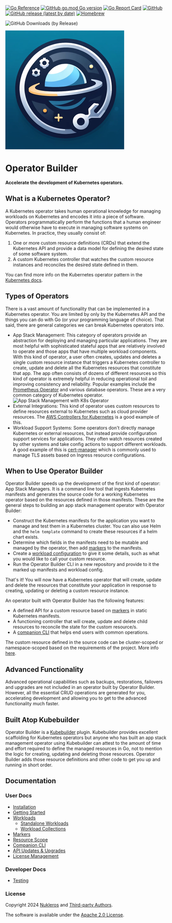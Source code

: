 [![Go Reference](https://pkg.go.dev/badge/github.com/nukleros/operator-builder.svg)](https://pkg.go.dev/github.com/nukleros/operator-builder)
[![GitHub go.mod Go version](https://img.shields.io/github/go-mod/go-version/nukleros/operator-builder)](https://golang.org/)
[![Go Report Card](https://goreportcard.com/badge/github.com/nukleros/operator-builder)](https://goreportcard.com/report/github.com/nukleros/operator-builder)
[![GitHub](https://img.shields.io/github/license/nukleros/operator-builder)](https://github.com/nukleros/operator-builder/blob/main/LICENSE)[![GitHub release (latest by date)](https://img.shields.io/github/v/release/nukleros/operator-builder)](https://github.com/nukleros/operator-builder/releases)
[![Homebrew](https://img.shields.io/badge/dynamic/json.svg?url=https://raw.githubusercontent.com/nukleros/homebrew-tap/master/Info/operator-builder.json&query=$.versions.stable&label=homebrew)](https://github.com/nukleros/operator-builder/releases)
<!---[![Get it from the Snap Store](https://badgen.net/snapcraft/v/operator-builder)](https://snapcraft.io/operator-builder)-->
![GitHub Downloads (by Release)](https://img.shields.io/github/downloads/nukleros/operator-builder/total.svg)

<img src="docs/images/operator-builder-logo.png" alt="Operator Builder Logo" style="width:370px;"/>

# Operator Builder

**Accelerate the development of Kubernetes operators.**

## What is a Kubernetes Operator?

A Kubernetes operator takes human operational knowledge for managing workloads
on Kubernetes and encodes it into a piece of software.  Operators programmatically
perform the functions that a human engineer would otherwise have to execute in
managing software systems on Kubernetes.  In practice, they usually consist of:

1. One or more custom resource definitions (CRDs) that extend the Kubernetes API
   and provide a data model for defining the desired state of some software
   system.
1. A custom Kubernetes controller that watches the custom resource instances and
   reconciles the desired state defined in them.

You can find more info on the Kubernetes operator pattern in the [Kubernetes
docs](https://kubernetes.io/docs/concepts/extend-kubernetes/operator/).

## Types of Operators

There is a vast amount of functionality that can be implemented in a Kubernetes
operator.  You are limited by only by the Kubernetes API and the things you can
do with Go (or your programming language of choice).  That said, there are
general categories we can break Kubernetes operators into.

* App Stack Management:  This category of operators provide an abstraction for
  deploying and managing particular applications.  They are most helpful with
  sophisticated stateful apps that are relatively involved to operate and those
  apps that have multiple workload components.  With this kind of operator, a
  user often creates, updates and deletes a single custom resource instance that
  triggers a Kubernetes controller to create, update and delete all the
  Kubernetes resources that constitute that app.  The app often consists of
  dozens of different resources so this kind of operator is extremely helpful
  in reducing operational toil and improving consistency and reliability.
  Popular examples include the [Prometheus Operator](
  https://github.com/prometheus-operator/prometheus-operator) and
  various database operators.  These are a very common category of Kubernetes
  operator.
  ![App Stack Management with K8s
  Operator](docs/images/KubernetesOperatorAppStackManagement.png)
* External Integrations:  This kind of operator uses custom resources to define
  resources external to Kubernetes such as cloud provider resources.  The [AWS
  Controllers for Kubernetes](https://github.com/aws-controllers-k8s/community)
  is a good example of this.
* Workload Support Systems:  Some operators don't directly manage Kubernetes or
  external resources, but instead provide configuration support services for
  applications.  They often watch resources created by other systems and take
  config actions to support different workloads.  A good example of this is
  [cert-manager](https://cert-manager.io/) which is commonly used to manage TLS
  assets based on Ingress resource configurations.

## When to Use Operator Builder

Operator Builder speeds up the development of the first kind of operator:
App Stack Managers.  It is a command line tool that ingests Kubernetes manifests
and generates the source code for a working Kubernetes operator based on the
resources defined in those manifests.  These are the general steps to
building an app stack management operator with Operator Builder:

* Construct the Kubernetes manifests for the application you want to manage and
  test them in a Kubernetes cluster.  You can also use Helm and the `helm template`
  command to create these resources if a helm chart exists.
* Determine which fields in the manifests need to be mutable and managed by the
  operator, then add [markers](docs/markers.md) to the manifests.
* Create a [workload configuration](docs/workloads.md) to give it some details,
  such as what you would like to call your custom resource.
* Run the Operator Builder CLI in a new repository and provide to it the marked
  up manifests and workload config.

That's it!  You will now have a Kubernetes operator that will create, update and
delete the resources that constitute your application in response to creating,
updating or deleting a custom resource instance.

An operator built with Operator Builder has the following features:

* A defined API for a custom resource based on [markers](docs/markers.md) in
  static Kubernetes manifests.
* A functioning controller that will create, update and delete child resources
  to reconcile the state for the custom resource/s.
* A [companion CLI](docs/companion-cli.md) that helps end users with common
  operations.

The custom resource defined in the source code can be cluster-scoped or
namespace-scoped based on the requirements of the project.  More info
[here](docs/resource-scope.md).

## Advanced Functionality

Advanced operational capabilities such as backups, restorations, failovers and
upgrades are not included in an operator built by Operator Builder.  However,
all the essential CRUD operations are generated for you, accelerating
development and allowing you to get to the advanced functionality much faster.

## Built Atop Kubebuilder

Operator Builder is a [Kubebuilder](https://github.com/kubernetes-sigs/kubebuilder)
plugin.  Kubebuilder provides excellent scaffolding for Kubernetes operators but
anyone who has built an app stack management operator using Kubebuilder can
attest to the amount of time and effort required to define the managed resources
in Go, not to mention the logic for creating, updating and deleting those resources.
Operator Builder adds those resource definitions and other code to get you up
and running in short order.

## Documentation

### User Docs

* [Installation](docs/installation.md)
* [Getting Started](docs/getting-started.md)
* [Workloads](docs/workloads.md)
    * [Standalone Workloads](docs/standalone-workloads.md)
    * [Workload Collections](docs/workload-collections.md)
* [Markers](docs/markers.md)
* [Resource Scope](docs/resource-scope.md)
* [Companion CLI](docs/companion-cli.md)
* [API Updates & Upgrades](docs/api-updates-upgrades.md)
* [License Management](docs/license.md)

### Developer Docs

* [Testing](docs/testing.md)

### License

Copyright 2024 [Nukleros](https://github.com/nukleros) and [Third-party Authors](THIRD-PARTY.md).

The software is available under the [Apache 2.0 License](https://www.apache.org/licenses/LICENSE-2.0).
